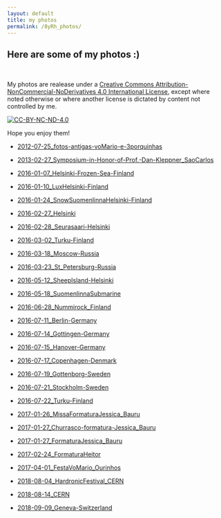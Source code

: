 ```yaml
---
layout: default
title: my photos
permalink: /8yRh_photos/
---
```


## Here are some of my photos :)

<br>

My photos are realease under a
[Creative Commons Attribution-NonCommercial-NoDerivatives 4.0 International License](https://creativecommons.org/licenses/by-nc-nd/4.0/),
except where noted otherwise or where another license is dictated by content
not controlled by me.

<a rel="license" href="http://creativecommons.org/licenses/by-nc-nd/4.0/">
<img src="https://i.creativecommons.org/l/by-nc-nd/4.0/88x31.png" class="mx-auto d-block" alt="CC-BY-NC-ND-4.0">
</a><br>

Hope you enjoy them!

- [2012-07-25_fotos-antigas-voMario-e-3porquinhas](https://drive.google.com/open?id=1J1mwCqUy79KjjZpnnAJ3VlVMPQNfe7Vb)

- [2013-02-27_Symposium-in-Honor-of-Prof.-Dan-Kleppner_SaoCarlos](https://drive.google.com/open?id=1N8OKMCSlXNQQniUNy9jTJqd997KJSKuJ)

- [2016-01-07_Helsinki-Frozen-Sea-Finland](https://drive.google.com/open?id=11l0XCEk2xbC_vBRbyPayxuGXTKOsw59b)
- [2016-01-10_LuxHelsinki-Finland](https://drive.google.com/open?id=1cqCts5IDP0qQw53Yg-AC4XQ2ql5rlqSs)
- [2016-01-24_SnowSuomenlinnaHelsinki-Finland](https://drive.google.com/open?id=1L1Pi3wcnJpk64y0x8Exk70ht14QsuyMH)
- [2016-02-27_Helsinki](https://drive.google.com/open?id=1nxm6zFyOMow5dmn5ivFR-F85k4M14AKR)
- [2016-02-28_Seurasaari-Helsinki](https://drive.google.com/open?id=1z1S9Ri0olq-C_fsoPRSO1P-cXImNp_Tb)
- [2016-03-02_Turku-Finland](https://drive.google.com/open?id=1G-qODSrNLscQC82RdDDyWy9LdZZy2A5y)
- [2016-03-18_Moscow-Russia](https://drive.google.com/open?id=19NvLtFRGr8YNRMMReA4tPApf5eDMzUr6)
- [2016-03-23_St_Petersburg-Russia](https://drive.google.com/open?id=1zALvtyTAJh81tUUw69r9ZgEWJrlIxNMI)
- [2016-05-12_SheepIsland-Helsinki](https://drive.google.com/open?id=1d1Two_3resUnut_TdcWU4mCNSzfI1PCc)
- [2016-05-18_SuomenlinnaSubmarine](https://drive.google.com/open?id=1_R29pjtbJy1m4RVyAah_H2mNMTB6F2tI)
- [2016-06-28_Nummirock_Finland](https://drive.google.com/open?id=1G-7rkkXbIUIYwrR1cOwxTZ3rsXcU8IBx)
- [2016-07-11_Berlin-Germany](https://drive.google.com/open?id=1apc0Ib8nn25etlvOLMqnnFdWbq7MfxQf)
- [2016-07-14_Gottingen-Germany](https://drive.google.com/open?id=1sTcAgjollj9FOhc93cHCX7zaXbpI9zc3)
- [2016-07-15_Hanover-Germany](https://drive.google.com/open?id=1EtXbzdlu2Wh8onLCqey8XHcx1ALzoTFa)
- [2016-07-17_Copenhagen-Denmark](https://drive.google.com/open?id=15xyqOVZ-6VNJrXYYIMJgcOxNi41zSPxO)
- [2016-07-19_Gottenborg-Sweden](https://drive.google.com/open?id=11Lg70cP6H55g34C_QJIz9DfMTxjXwonJ)
- [2016-07-21_Stockholm-Sweden](https://drive.google.com/open?id=1swssXF77378GcrIfBFF0EN0Bj3oPIVLy)
- [2016-07-22_Turku-Finland](https://drive.google.com/open?id=14jQyxY2nWO2DfETf0lpNdx9NgZrlHf0U)

- [2017-01-26_MissaFormaturaJessica_Bauru](https://drive.google.com/open?id=1rtDDM10aOblXazYl1HBVYfmZCy4istOe)
- [2017-01-27_Churrasco-formatura-Jessica_Bauru](https://drive.google.com/open?id=1VuToOZLxS8S5x2uVp0v3f9BDjqjJIUZn)
- [2017-01-27_FormaturaJessica_Bauru](https://drive.google.com/open?id=12kCzFaqyYSaRnJHOcQQsfLBKxGi2080g)
- [2017-02-24_FormaturaHeitor](https://drive.google.com/open?id=1u_d5wUwdiqeepBgWWr87-PrlmzdWUN24)
- [2017-04-01_FestaVoMario_Ourinhos](https://drive.google.com/open?id=1LjIYa_6HCKbDSE7oBhEIsk8O79XhYu0C)

- [2018-08-04_HardronicFestival_CERN](https://drive.google.com/open?id=1co-_sY-R4Ji7gkETVoqf5uqbgkqzUaS1)
- [2018-08-14_CERN](https://drive.google.com/open?id=13QDSWFwXYTV9DurYXG_Y1zCJY7mODQr7)
- [2018-09-09_Geneva-Switzerland](https://drive.google.com/open?id=14WH_J_ANE17_LeoTKRc7CZbNXc2zz_Fi)
